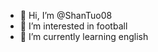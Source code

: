 - 👋 Hi, I’m @ShanTuo08
- 👀 I’m interested in football
- 🌱 I’m currently learning english
<!---
ShanTuo08/ShanTuo08 is a ✨ special ✨ repository because its `README.md` (this file) appears on your GitHub profile.
You can click the Preview link to take a look at your changes.
--->
